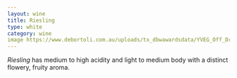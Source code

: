 ```yaml
---
layout: wine
title: Riesling
type: white
category: wine
image https://www.debortoli.com.au/uploads/tx_dbwawardsdata/YVEG_Off_Dry_Riesling_NV_web.jpg
---
```


*Riesling* has medium to high acidity and light to medium body with a distinct flowery, fruity aroma.

